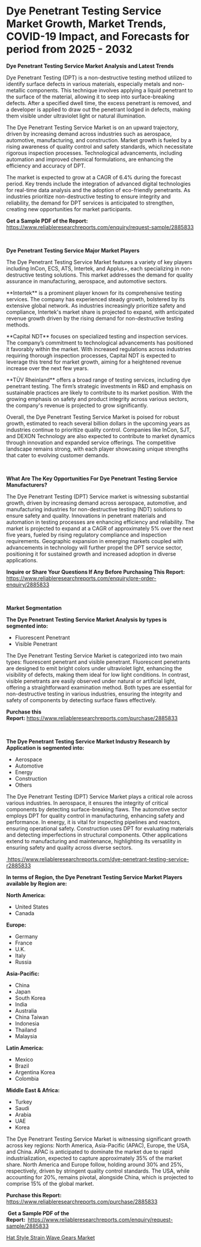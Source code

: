 <p><h1>Dye Penetrant Testing Service Market Growth, Market Trends, COVID-19 Impact, and Forecasts for period from 2025 - 2032</h1></p><p><strong>Dye Penetrant Testing Service Market Analysis and Latest Trends</strong></p>
<p><p>Dye Penetrant Testing (DPT) is a non-destructive testing method utilized to identify surface defects in various materials, especially metals and non-metallic components. This technique involves applying a liquid penetrant to the surface of the material, allowing it to seep into surface-breaking defects. After a specified dwell time, the excess penetrant is removed, and a developer is applied to draw out the penetrant lodged in defects, making them visible under ultraviolet light or natural illumination.</p><p>The Dye Penetrant Testing Service Market is on an upward trajectory, driven by increasing demand across industries such as aerospace, automotive, manufacturing, and construction. Market growth is fueled by a rising awareness of quality control and safety standards, which necessitate rigorous inspection processes. Technological advancements, including automation and improved chemical formulations, are enhancing the efficiency and accuracy of DPT.</p><p>The market is expected to grow at a CAGR of 6.4% during the forecast period. Key trends include the integration of advanced digital technologies for real-time data analysis and the adoption of eco-friendly penetrants. As industries prioritize non-destructive testing to ensure integrity and reliability, the demand for DPT services is anticipated to strengthen, creating new opportunities for market participants.</p></p>
<p><strong>Get a Sample PDF of the Report:&nbsp;</strong> <a href="https://www.reliableresearchreports.com/enquiry/request-sample/2885833?utm_campaign=3007&utm_medium=2&utm_source=Github&utm_content=ia&utm_term=13032025&utm_id=dye-penetrant-testing-service">https://www.reliableresearchreports.com/enquiry/request-sample/2885833</a></p>
<p>&nbsp;</p>
<p><strong>Dye Penetrant Testing Service Major Market Players</strong></p>
<p><p>The Dye Penetrant Testing Service Market features a variety of key players including InCon, ECS, ATS, Intertek, and Applus+, each specializing in non-destructive testing solutions. This market addresses the demand for quality assurance in manufacturing, aerospace, and automotive sectors.</p><p>**Intertek** is a prominent player known for its comprehensive testing services. The company has experienced steady growth, bolstered by its extensive global network. As industries increasingly prioritize safety and compliance, Intertek's market share is projected to expand, with anticipated revenue growth driven by the rising demand for non-destructive testing methods.</p><p>**Capital NDT** focuses on specialized testing and inspection services. The company’s commitment to technological advancements has positioned it favorably within the market. With increased regulations across industries requiring thorough inspection processes, Capital NDT is expected to leverage this trend for market growth, aiming for a heightened revenue increase over the next few years.</p><p>**TÜV Rheinland** offers a broad range of testing services, including dye penetrant testing. The firm’s strategic investments in R&D and emphasis on sustainable practices are likely to contribute to its market position. With the growing emphasis on safety and product integrity across various sectors, the company's revenue is projected to grow significantly.</p><p>Overall, the Dye Penetrant Testing Service Market is poised for robust growth, estimated to reach several billion dollars in the upcoming years as industries continue to prioritize quality control. Companies like InCon, SJT, and DEXON Technology are also expected to contribute to market dynamics through innovation and expanded service offerings. The competitive landscape remains strong, with each player showcasing unique strengths that cater to evolving customer demands.</p></p>
<p>&nbsp;</p>
<p><strong>What Are The Key Opportunities For Dye Penetrant Testing Service Manufacturers?</strong></p>
<p><p>The Dye Penetrant Testing (DPT) Service market is witnessing substantial growth, driven by increasing demand across aerospace, automotive, and manufacturing industries for non-destructive testing (NDT) solutions to ensure safety and quality. Innovations in penetrant materials and automation in testing processes are enhancing efficiency and reliability. The market is projected to expand at a CAGR of approximately 5% over the next five years, fueled by rising regulatory compliance and inspection requirements. Geographic expansion in emerging markets coupled with advancements in technology will further propel the DPT service sector, positioning it for sustained growth and increased adoption in diverse applications.</p></p>
<p><strong>Inquire or Share Your Questions If Any Before Purchasing This Report:</strong> <a href="https://www.reliableresearchreports.com/enquiry/pre-order-enquiry/2885833?utm_campaign=3007&utm_medium=2&utm_source=Github&utm_content=ia&utm_term=13032025&utm_id=dye-penetrant-testing-service">https://www.reliableresearchreports.com/enquiry/pre-order-enquiry/2885833</a></p>
<p>&nbsp;</p>
<p><strong>Market Segmentation</strong></p>
<p><strong>The Dye Penetrant Testing Service Market Analysis by types is segmented into:</strong></p>
<p><ul><li>Fluorescent Penetrant</li><li>Visible Penetrant</li></ul></p>
<p><p>The Dye Penetrant Testing Service Market is categorized into two main types: fluorescent penetrant and visible penetrant. Fluorescent penetrants are designed to emit bright colors under ultraviolet light, enhancing the visibility of defects, making them ideal for low light conditions. In contrast, visible penetrants are easily observed under natural or artificial light, offering a straightforward examination method. Both types are essential for non-destructive testing in various industries, ensuring the integrity and safety of components by detecting surface flaws effectively.</p></p>
<p><strong>Purchase this Report:&nbsp;</strong><a href="https://www.reliableresearchreports.com/purchase/2885833?utm_campaign=3007&utm_medium=2&utm_source=Github&utm_content=ia&utm_term=13032025&utm_id=dye-penetrant-testing-service">https://www.reliableresearchreports.com/purchase/2885833</a></p>
<p>&nbsp;</p>
<p><strong>The Dye Penetrant Testing Service Market Industry Research by Application is segmented into:</strong></p>
<p><ul><li>Aerospace</li><li>Automotive</li><li>Energy</li><li>Construction</li><li>Others</li></ul></p>
<p><p>The Dye Penetrant Testing (DPT) Service Market plays a critical role across various industries. In aerospace, it ensures the integrity of critical components by detecting surface-breaking flaws. The automotive sector employs DPT for quality control in manufacturing, enhancing safety and performance. In energy, it is vital for inspecting pipelines and reactors, ensuring operational safety. Construction uses DPT for evaluating materials and detecting imperfections in structural components. Other applications extend to manufacturing and maintenance, highlighting its versatility in ensuring safety and quality across diverse sectors.</p></p>
<p><a href="https://www.reliableresearchreports.com/dye-penetrant-testing-service-r2885833?utm_campaign=3007&utm_medium=2&utm_source=Github&utm_content=ia&utm_term=13032025&utm_id=dye-penetrant-testing-service">&nbsp;https://www.reliableresearchreports.com/dye-penetrant-testing-service-r2885833</a></p>
<p><strong>In terms of Region, the Dye Penetrant Testing Service Market Players available by Region are:</strong></p>
<p>
    <p> <strong> North America: </strong>
        <ul>
            <li>United States</li>
            <li>Canada</li>
        </ul>
        </p> 
    <p> <strong> Europe: </strong>
        <ul>
            <li>Germany</li>
            <li>France</li>
            <li>U.K.</li>
            <li>Italy</li>
            <li>Russia</li>
        </ul>
        </p> 
    <p> <strong> Asia-Pacific: </strong>
        <ul>
            <li>China</li>
            <li>Japan</li>
            <li>South Korea</li>
            <li>India</li>
            <li>Australia</li>
            <li>China Taiwan</li>
            <li>Indonesia</li>
            <li>Thailand</li>
            <li>Malaysia</li>
        </ul>
        </p> 
    <p> <strong> Latin America: </strong>
        <ul>
            <li>Mexico</li>
            <li>Brazil</li>
            <li>Argentina Korea</li>
            <li>Colombia</li>
        </ul>
        </p> 
    <p> <strong> Middle East & Africa: </strong>
        <ul>
            <li>Turkey</li>
            <li>Saudi</li>
            <li>Arabia</li>
            <li>UAE</li>
            <li>Korea</li>
        </ul>
    </p>
    </p>
<p><p>The Dye Penetrant Testing Service Market is witnessing significant growth across key regions: North America, Asia-Pacific (APAC), Europe, the USA, and China. APAC is anticipated to dominate the market due to rapid industrialization, expected to capture approximately 35% of the market share. North America and Europe follow, holding around 30% and 25%, respectively, driven by stringent quality control standards. The USA, while accounting for 20%, remains pivotal, alongside China, which is projected to comprise 15% of the global market.</p></p>
<p><strong>Purchase this Report: </strong><a href="https://www.reliableresearchreports.com/purchase/2885833?utm_campaign=3007&utm_medium=2&utm_source=Github&utm_content=ia&utm_term=13032025&utm_id=dye-penetrant-testing-service">https://www.reliableresearchreports.com/purchase/2885833</a></p>
<p>&nbsp;<strong>Get a Sample PDF of the Report:&nbsp;&nbsp;</strong><a href="https://www.reliableresearchreports.com/enquiry/request-sample/2885833?utm_campaign=3007&utm_medium=2&utm_source=Github&utm_content=ia&utm_term=13032025&utm_id=dye-penetrant-testing-service">https://www.reliableresearchreports.com/enquiry/request-sample/2885833</a></p>
<p><strong></strong></p>
<p><p><a href="https://github.com/viipposahko25/Market-Research-Report-List-1/blob/main/hat-style-strain-wave-gears-market.md?utm_campaign=3007&utm_medium=2&utm_source=Github&utm_content=ia&utm_term=13032025&utm_id=dye-penetrant-testing-service">Hat Style Strain Wave Gears Market</a></p></p>